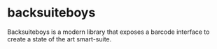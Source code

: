 # backsuiteboys
Backsuiteboys is a modern library that exposes a barcode interface to create a state of the art smart-suite. 
